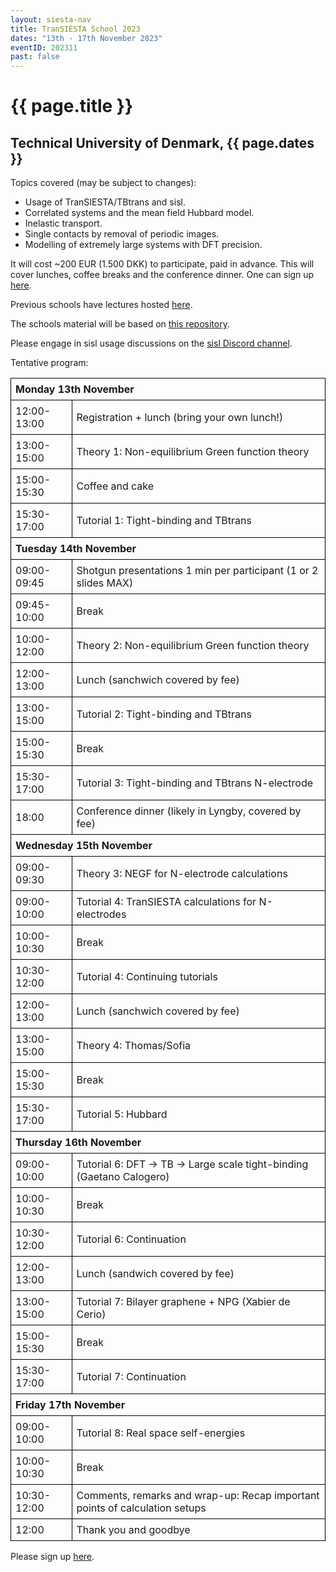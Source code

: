 ```yaml
---
layout: siesta-nav
title: TranSIESTA School 2023
dates: "13th - 17th November 2023"
eventID: 202311
past: false
---
```

# {{ page.title }}
## Technical University of Denmark, {{ page.dates }}

<style>
  table {
    margin-left:auto;
    margin-right:auto;
    text-align:left;
  }
  table, tr, td, th {
    border-collapse: collapse;
  }
  td, th {
    border:1px solid black;
  }
  th, td {
    padding:7px;
    text-align:left;
  }
  th.borderless {
    border-top:0px;
    border-left:0px;
  }
  a.tbd {
    color: red;
  }
</style>

Topics covered (may be subject to changes):

* Usage of TranSIESTA/TBtrans and sisl.
* Correlated systems and the mean field Hubbard model.
* Inelastic transport.
* Single contacts by removal of periodic images.
* Modelling of extremely large systems with DFT precision.

It will cost ~200 EUR (1.500 DKK) to participate, paid in advance. This will cover lunches, coffee breaks and the conference dinner.
One can sign up [here](https://www.conferencemanager.dk/invitation-workshoptoolsforelectiontransport).

Previous schools have lectures hosted [here](https://www.youtube.com/channel/UCyi1DHDq2RGnN-Vaigq5lTA/videos?view=0&sort=da&flow=grid).

The schools material will be based on [this repository](https://github.com/zerothi/ts-tbt-sisl-tutorial).

Please engage in sisl usage discussions on the [sisl Discord channel](https://discord.gg/5XnFXFdkv2).

Tentative program:

<table>

<tbody>
<tr><th COLSPAN="2"> Monday 13th November</th></tr>
<tr><td>12:00-13:00</td><td>Registration + lunch (bring your own lunch!)</td></tr>
<tr><td>13:00-15:00</td><td> Theory 1: Non-equilibrium Green function theory</td></tr>
<tr><td>15:00-15:30</td><td> Coffee and cake</td></tr>
<tr><td>15:30-17:00</td><td> Tutorial 1: Tight-binding and TBtrans</td></tr>

<tr><th COLSPAN="2"> Tuesday 14th November</th></tr>
<tr><td>09:00-09:45</td><td> Shotgun presentations 1 min per participant (1 or 2 slides MAX)</td></tr>
<tr><td>09:45-10:00</td><td> Break</td></tr>
<tr><td>10:00-12:00</td><td> Theory 2: Non-equilibrium Green function theory</td></tr>
<tr><td>12:00-13:00</td><td> Lunch (sanchwich covered by fee)</td></tr>
<tr><td>13:00-15:00</td><td> Tutorial 2: Tight-binding and TBtrans</td></tr>
<tr><td>15:00-15:30</td><td> Break</td></tr>
<tr><td>15:30-17:00</td><td> Tutorial 3: Tight-binding and TBtrans N-electrode</td></tr>
<tr><td>18:00</td><td> Conference dinner (likely in Lyngby, covered by fee)</td></tr>

<tr><th COLSPAN="2"> Wednesday 15th November</th></tr>
<tr><td>09:00-09:30</td><td> Theory 3: NEGF for N-electrode calculations</td></tr>
<tr><td>09:00-10:00</td><td> Tutorial 4: TranSIESTA calculations for N-electrodes</td></tr>
<tr><td>10:00-10:30</td><td> Break</td></tr>
<tr><td>10:30-12:00</td><td> Tutorial 4: Continuing tutorials</td></tr>
<tr><td>12:00-13:00</td><td> Lunch (sanchwich covered by fee)</td></tr>
<tr><td>13:00-15:00</td><td> Theory 4: Thomas/Sofia</td></tr>
<tr><td>15:00-15:30</td><td> Break</td></tr>
<tr><td>15:30-17:00</td><td> Tutorial 5: Hubbard</td></tr>

<tr><th COLSPAN="2"> Thursday 16th November</th></tr>
<tr><td>09:00-10:00</td><td>Tutorial 6: DFT -> TB -> Large scale tight-binding (Gaetano Calogero)</td></tr>
<tr><td>10:00-10:30</td><td>Break</td></tr>
<tr><td>10:30-12:00</td><td>Tutorial 6: Continuation</td></tr>
<tr><td>12:00-13:00</td><td>Lunch (sandwich covered by fee)</td></tr>
<tr><td>13:00-15:00</td><td>Tutorial 7: Bilayer graphene + NPG (Xabier de Cerio)</td></tr>
<tr><td>15:00-15:30</td><td>Break</td></tr>
<tr><td>15:30-17:00</td><td>Tutorial 7: Continuation</td></tr>

<tr><th COLSPAN="2"> Friday 17th November</th></tr>
<tr><td>09:00-10:00</td><td>Tutorial 8: Real space self-energies</td></tr>
<tr><td>10:00-10:30</td><td>Break</td></tr>
<tr><td>10:30-12:00</td><td>Comments, remarks and wrap-up: Recap important points of calculation setups</td></tr>
<tr><td>12:00</td><td>Thank you and goodbye</td></tr>
</tbody>
</table>

Please sign up [here](https://www.conferencemanager.dk/invitation-workshoptoolsforelectiontransport).
